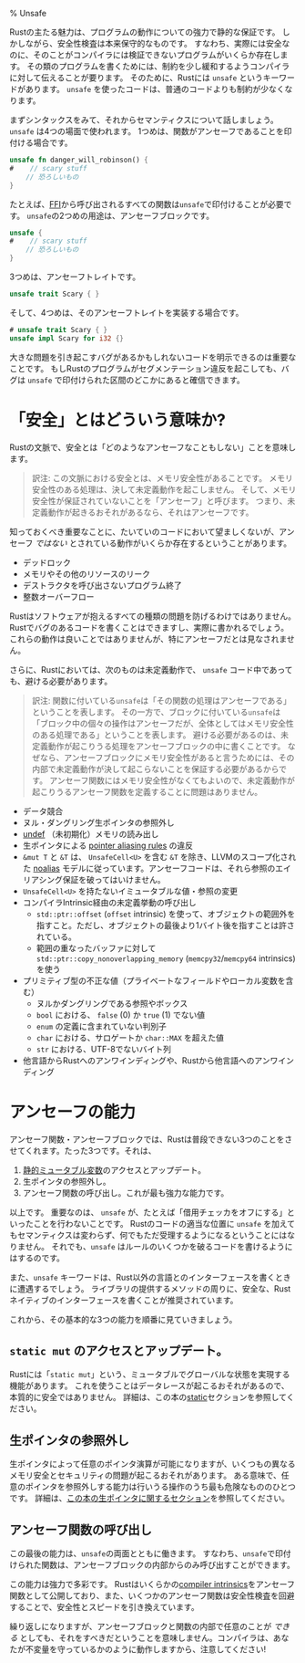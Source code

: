 % Unsafe

<!--
Rust’s main draw is its powerful static guarantees about behavior. But safety
checks are conservative by nature: there are some programs that are actually
safe, but the compiler is not able to verify this is true. To write these kinds
of programs, we need to tell the compiler to relax its restrictions a bit. For
this, Rust has a keyword, `unsafe`. Code using `unsafe` has less restrictions
than normal code does.
-->

Rustの主たる魅力は、プログラムの動作についての強力で静的な保証です。
しかしながら、安全性検査は本来保守的なものです。
すなわち、実際には安全なのに、そのことがコンパイラには検証できないプログラムがいくらか存在します。
その類のプログラムを書くためには、制約を少し緩和するようコンパイラに対して伝えることが要ります。
そのために、Rustには `unsafe` というキーワードがあります。
`unsafe` を使ったコードは、普通のコードよりも制約が少なくなります。

<!--
Let’s go over the syntax, and then we’ll talk semantics. `unsafe` is used in
four contexts. The first one is to mark a function as unsafe:
-->

まずシンタックスをみて、それからセマンティクスについて話しましょう。
`unsafe` は4つの場面で使われます。
1つめは、関数がアンセーフであることを印付ける場合です。

```rust
unsafe fn danger_will_robinson() {
#    // scary stuff
    // 恐ろしいもの
}
```

<!--
All functions called from [FFI][ffi] must be marked as `unsafe`, for example.
The second use of `unsafe` is an unsafe block:
-->

たとえば、[FFI][ffi]から呼び出されるすべての関数は`unsafe`で印付けることが必要です。
`unsafe`の2つめの用途は、アンセーフブロックです。

[ffi]: ffi.html

```rust
unsafe {
#    // scary stuff
    // 恐ろしいもの
}
```

<!--The third is for unsafe traits:-->

3つめは、アンセーフトレイトです。

```rust
unsafe trait Scary { }
```

<!--And the fourth is for `impl`ementing one of those traits:-->

そして、4つめは、そのアンセーフトレイトを実装する場合です。

```rust
# unsafe trait Scary { }
unsafe impl Scary for i32 {}
```

<!--
It’s important to be able to explicitly delineate code that may have bugs that
cause big problems. If a Rust program segfaults, you can be sure it’s somewhere
in the sections marked `unsafe`.
-->

大きな問題を引き起こすバグがあるかもしれないコードを明示できるのは重要なことです。
もしRustのプログラムがセグメンテーション違反を起こしても、バグは `unsafe` で印付けられた区間のどこかにあると確信できます。

# 「安全」とはどういう意味か?
<!--# What does ‘safe’ mean?-->

<!--
Safe, in the context of Rust, means ‘doesn’t do anything unsafe’. It’s also
important to know that there are certain behaviors that are probably not
desirable in your code, but are expressly _not_ unsafe:
-->

Rustの文脈で、安全とは「どのようなアンセーフなこともしない」ことを意味します。

> 訳注:
この文脈における安全とは、メモリ安全性があることです。
メモリ安全性のある処理は、決して未定義動作を起こしません。
そして、メモリ安全性が保証されていないことを「アンセーフ」と呼びます。
つまり、未定義動作が起きるおそれがあるなら、それはアンセーフです。

知っておくべき重要なことに、たいていのコードにおいて望ましくないが、アンセーフ _ではない_ とされている動作がいくらか存在するということがあります。

<!--
* Deadlocks
* Leaks of memory or other resources
* Exiting without calling destructors
* Integer overflow
-->

* デッドロック
* メモリやその他のリソースのリーク
* デストラクタを呼び出さないプログラム終了
* 整数オーバーフロー

<!--
Rust cannot prevent all kinds of software problems. Buggy code can and will be
written in Rust. These things aren’t great, but they don’t qualify as `unsafe`
specifically.
-->

Rustはソフトウェアが抱えるすべての種類の問題を防げるわけではありません。
Rustでバグのあるコードを書くことはできますし、実際に書かれるでしょう。
これらの動作は良いことではありませんが、特にアンセーフだとは見なされません。

<!--
In addition, the following are all undefined behaviors in Rust, and must be
avoided, even when writing `unsafe` code:
-->

さらに、Rustにおいては、次のものは未定義動作で、 `unsafe` コード中であっても、避ける必要があります。

> 訳注:
関数に付いている`unsafe`は「その関数の処理はアンセーフである」ということを表します。
その一方で、ブロックに付いている`unsafe`は「ブロック中の個々の操作はアンセーフだが、全体としてはメモリ安全性のある処理である」ということを表します。
避ける必要があるのは、未定義動作が起こりうる処理をアンセーフブロックの中に書くことです。
なぜなら、アンセーフブロックにメモリ安全性があると言うためには、その内部で未定義動作が決して起こらないことを保証する必要があるからです。
アンセーフ関数にはメモリ安全性がなくてもよいので、未定義動作が起こりうるアンセーフ関数を定義することに問題はありません。

<!--
* Data races
* Dereferencing a null/dangling raw pointer
* Reads of [undef][undef] (uninitialized) memory
* Breaking the [pointer aliasing rules][aliasing] with raw pointers.
* `&mut T` and `&T` follow LLVM’s scoped [noalias][noalias] model, except if
  the `&T` contains an `UnsafeCell<U>`. Unsafe code must not violate these
  aliasing guarantees.
* Mutating an immutable value/reference without `UnsafeCell<U>`
* Invoking undefined behavior via compiler intrinsics:
  * Indexing outside of the bounds of an object with `std::ptr::offset`
    (`offset` intrinsic), with
    the exception of one byte past the end which is permitted.
  * Using `std::ptr::copy_nonoverlapping_memory` (`memcpy32`/`memcpy64`
    intrinsics) on overlapping buffers
* Invalid values in primitive types, even in private fields/locals:
  * Null/dangling references or boxes
  * A value other than `false` (0) or `true` (1) in a `bool`
  * A discriminant in an `enum` not included in its type definition
  * A value in a `char` which is a surrogate or above `char::MAX`
  * Non-UTF-8 byte sequences in a `str`
* Unwinding into Rust from foreign code or unwinding from Rust into foreign
  code.
-->

* データ競合
* ヌル・ダングリング生ポインタの参照外し
* [undef][undef] （未初期化）メモリの読み出し
* 生ポインタによる [pointer aliasing rules][aliasing] の違反
* `&mut T` と `&T` は、 `UnsafeCell<U>` を含む `&T` を除き、LLVMのスコープ化された [noalias][noalias] モデルに従っています。アンセーフコードは、それら参照のエイリアシング保証を破ってはいけません。
* `UnsafeCell<U>` を持たないイミュータブルな値・参照の変更
* コンパイラIntrinsic経由の未定義挙動の呼び出し
  * `std::ptr::offset` (`offset` intrinsic) を使って、オブジェクトの範囲外を指すこと。ただし、オブジェクトの最後より1バイト後を指すことは許されている。
  * 範囲の重なったバッファに対して `std::ptr::copy_nonoverlapping_memory` (`memcpy32`/`memcpy64`
    intrinsics) を使う
* プリミティブ型の不正な値（プライベートなフィールドやローカル変数を含む）
  * ヌルかダングリングである参照やボックス
  * `bool` における、 `false` (0) か `true` (1) でない値
  * `enum` の定義に含まれていない判別子
  * `char` における、サロゲートか `char::MAX` を超えた値
  * `str` における、UTF-8でないバイト列
* 他言語からRustへのアンワインディングや、Rustから他言語へのアンワインディング

[noalias]: http://llvm.org/docs/LangRef.html#noalias
[undef]: http://llvm.org/docs/LangRef.html#undefined-values
[aliasing]: http://llvm.org/docs/LangRef.html#pointer-aliasing-rules

# アンセーフの能力
<!--# Unsafe Superpowers-->

<!--
In both unsafe functions and unsafe blocks, Rust will let you do three things
that you normally can not do. Just three. Here they are:
-->

アンセーフ関数・アンセーフブロックでは、Rustは普段できない3つのことをさせてくれます。たった3つです。それは、

<!--
1. Access or update a [static mutable variable][static].
2. Dereference a raw pointer.
3. Call unsafe functions. This is the most powerful ability.
-->

1. [静的ミュータブル変数][static]のアクセスとアップデート。
2. 生ポインタの参照外し。
3. アンセーフ関数の呼び出し。これが最も強力な能力です。

<!--
That’s it. It’s important that `unsafe` does not, for example, ‘turn off the
borrow checker’. Adding `unsafe` to some random Rust code doesn’t change its
semantics, it won’t just start accepting anything. But it will let you write
things that _do_ break some of the rules.
-->

以上です。
重要なのは、 `unsafe` が、たとえば「借用チェッカをオフにする」といったことを行わないことです。
Rustのコードの適当な位置に `unsafe` を加えてもセマンティクスは変わらず、何でもただ受理するようになるということにはなりません。
それでも、`unsafe` はルールのいくつかを破るコードを書けるようにはするのです。

<!--
You will also encounter the `unsafe` keyword when writing bindings to foreign
(non-Rust) interfaces. You're encouraged to write a safe, native Rust interface
around the methods provided by the library.
-->

また、`unsafe` キーワードは、Rust以外の言語とのインターフェースを書くときに遭遇するでしょう。
ライブラリの提供するメソッドの周りに、安全な、Rustネイティブのインターフェースを書くことが推奨されています。

<!--
Let’s go over the basic three abilities listed, in order.
-->

これから、その基本的な3つの能力を順番に見ていきましょう。

## `static mut` のアクセスとアップデート。
<!--## Access or update a `static mut`-->

<!--
Rust has a feature called ‘`static mut`’ which allows for mutable global state.
Doing so can cause a data race, and as such is inherently not safe. For more
details, see the [static][static] section of the book.
-->

Rustには「`static mut`」という、ミュータブルでグローバルな状態を実現する機能があります。
これを使うことはデータレースが起こるおそれがあるので、本質的に安全ではありません。
詳細は、この本の[static][static]セクションを参照してください。

[static]: const-and-static.html#static

## 生ポインタの参照外し
<!--## Dereference a raw pointer-->

<!--
Raw pointers let you do arbitrary pointer arithmetic, and can cause a number of
different memory safety and security issues. In some senses, the ability to
dereference an arbitrary pointer is one of the most dangerous things you can
do. For more on raw pointers, see [their section of the book][rawpointers].
-->

生ポインタによって任意のポインタ演算が可能になりますが、いくつもの異なるメモリ安全とセキュリティの問題が起こるおそれがあります。
ある意味で、任意のポインタを参照外しする能力は行いうる操作のうち最も危険なもののひとつです。
詳細は、[この本の生ポインタに関するセクション][rawpointers]を参照してください。

[rawpointers]: raw-pointers.html

## アンセーフ関数の呼び出し
<!--## Call unsafe functions-->

<!--
This last ability works with both aspects of `unsafe`: you can only call
functions marked `unsafe` from inside an unsafe block.
-->

この最後の能力は、`unsafe`の両面とともに働きます。
すなわち、`unsafe`で印付けられた関数は、アンセーフブロックの内部からのみ呼び出すことができます。

<!--
This ability is powerful and varied. Rust exposes some [compiler
intrinsics][intrinsics] as unsafe functions, and some unsafe functions bypass
safety checks, trading safety for speed.
-->

この能力は強力で多彩です。
Rustはいくらかの[compiler intrinsics][intrinsics]をアンセーフ関数として公開しており、また、いくつかのアンセーフ関数は安全性検査を回避することで、安全性とスピードを引き換えています。

<!--
I’ll repeat again: even though you _can_ do arbitrary things in unsafe blocks
and functions doesn’t mean you should. The compiler will act as though you’re
upholding its invariants, so be careful!
-->

繰り返しになりますが、アンセーフブロックと関数の内部で任意のことが _できる_ としても、それをすべきだということを意味しません。コンパイラは、あなたが不変量を守っているかのように動作しますから、注意してください!

[intrinsics]: intrinsics.html
